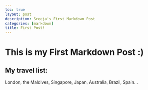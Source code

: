 ```yaml
---
toc: true
layout: post
description: Sreeja's First Markdown Post
categories: [markdown]
title: First Post!
---
```

# This is my First Markdown Post :)

## My travel list:
London, the Maldives, Singapore, Japan, Australia, Brazil, Spain...